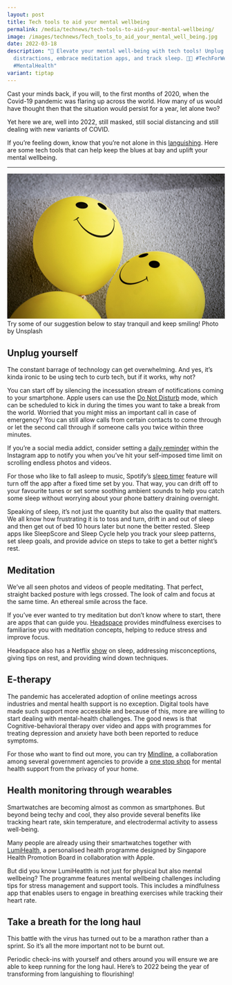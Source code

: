 ```yaml
---
layout: post
title: Tech tools to aid your mental wellbeing
permalink: /media/technews/tech-tools-to-aid-your-mental-wellbeing/
image: /images/technews/Tech_tools_to_aid_your_mental_well_being.jpg
date: 2022-03-18
description: "🌈 Elevate your mental well-being with tech tools! Unplug
  distractions, embrace meditation apps, and track sleep. 🚀😌 #TechForWellness
  #MentalHealth"
variant: tiptap
---
```

Cast your minds back, if you will, to the first months of 2020, when the Covid-19 pandemic was flaring up across the world. How many of us would have thought then that the situation would persist for a year, let alone two? 

Yet here we are, well into 2022, still masked, still social distancing and still dealing with new variants of COVID. 

If you’re feeling down, know that you’re not alone in this [languishing](https://www.nytimes.com/2021/04/19/well/mind/covid-mental-health-languishing.html). Here are some tech tools that can help keep the blues at bay and uplift your mental wellbeing. 

---

![Keep smiling!](/images/technews/mentalwellbeing.jpg)
Try some of our suggestion below to stay tranquil and keep smiling!
Photo by Unsplash
  
## Unplug yourself

The constant barrage of technology can get overwhelming. And yes, it’s kinda ironic to be using tech to curb tech, but if it works, why not? 

You can start off by silencing the incessation stream of notifications coming to your smartphone. Apple users can use the [Do Not Disturb](https://support.apple.com/en-sg/HT204321) mode, which can be scheduled to kick in during the times you want to take a break from the world. Worried that you might miss an important call in case of emergency? You can still allow calls from certain contacts to come through or let the second call through if someone calls you twice within three minutes. 

If you’re a social media addict, consider setting a [daily reminder](https://www.businessinsider.com/instagram-break) within the Instagram app to notify you when you’ve hit your self-imposed time limit on scrolling endless photos and videos. 

For those who like to fall asleep to music, Spotify’s [sleep timer](https://www.businessinsider.com/does-spotify-have-a-sleep-timer) feature will turn off the app after a fixed time set by you. That way, you can drift off to your favourite tunes or set some soothing ambient sounds to help you catch some sleep without worrying about your phone battery draining overnight. 

Speaking of sleep, it’s not just the quantity but also the quality that matters. We all know how frustrating it is to toss and turn, drift in and out of sleep and then get out of bed 10 hours later but none the better rested. Sleep apps like SleepScore and Sleep Cycle help you track your sleep patterns, set sleep goals, and provide advice on steps to take to get a better night’s rest. 

## Meditation 

We’ve all seen photos and videos of people meditating. That perfect, straight backed posture with legs crossed. The look of calm and focus at the same time. An ethereal smile across the face. 

If you’ve ever wanted to try meditation but don’t know where to start, there are apps that can guide you. [Headspace](https://www.headspace.com/how-it-works) provides mindfulness exercises to familiarise you with meditation concepts, helping to reduce stress and improve focus.

Headspace also has a Netflix [show](https://www.netflix.com/sg/title/81328827) on sleep, addressing misconceptions, giving tips on rest, and providing wind down techniques. 

## E-therapy

The pandemic has accelerated adoption of online meetings across industries and mental health support is no exception. Digital tools have made such support more accessible and because of this, more are willing to start dealing with mental-health challenges. The good news is that Cognitive-behavioral therapy over video and apps with programmes for treating depression and anxiety have both been reported to reduce symptoms. 

For those who want to find out more, you can try [Mindline](https://www.mindline.sg), a collaboration among several government agencies to provide a [one stop shop](https://govinsider.asia/future-of-work/robert-morris-moht-how-singapore-built-mental-health-tech-during-covid-19/) for mental health support from the privacy of your home.

## Health monitoring through wearables

Smartwatches are becoming almost as common as smartphones. But beyond being techy and cool, they also provide several benefits like tracking heart rate, skin temperature, and electrodermal activity to assess well-being. 

Many people are already using their smartwatches together with [LumiHealth](https://www.lumihealth.sg/), a personalised health programme designed by Singapore Health Promotion Board in collaboration with Apple. 

But did you know LumiHeatlth is not just for physical but also mental wellbeing? The programme features mental wellbeing challenges including tips for stress management and support tools. This includes a mindfulness app that enables users to engage in breathing exercises while tracking their heart rate.  

## Take a breath for the long haul

This battle with the virus has turned out to be a marathon rather than a sprint. So it’s all the more important not to be burnt out. 

Periodic check-ins with yourself and others around you will ensure we are able to keep running for the long haul. Here’s to 2022 being the year of transforming from languishing to flourishing!